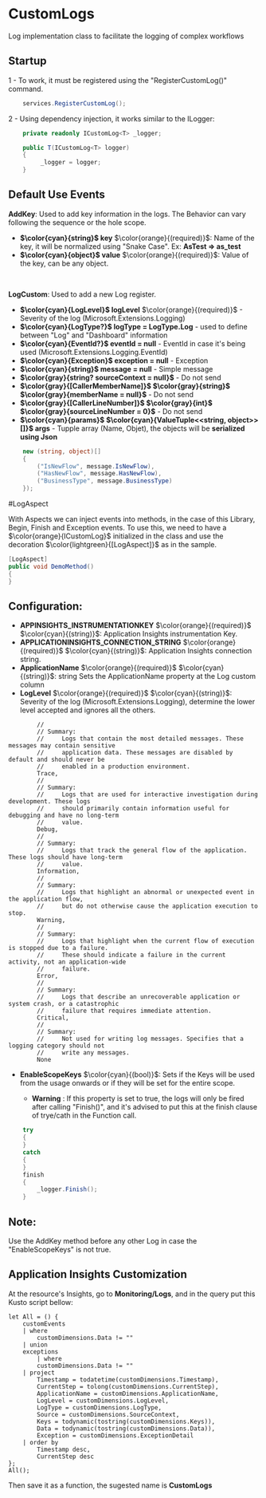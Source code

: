 # **CustomLogs**
Log implementation class to facilitate the logging of complex workflows

## **Startup**
 1 - To work, it must be registered using the "RegisterCustomLog()" command.

``` csharp
    services.RegisterCustomLog();
```

2 - Using dependency injection, it works similar to the ILogger: 
``` csharp
    private readonly ICustomLog<T> _logger;

    public T(ICustomLog<T> logger)
    {
         _logger = logger;
    }
```

## **Default Use Events**

**AddKey**: Used to add key information in the logs. The Behavior can vary following the sequence or the hole scope.
- **$\color{cyan}{string}$ key** $\color{orange}{(required)}$: Name of the key, it will be normalized using "Snake Case". Ex: **AsTest => as_test**
- **$\color{cyan}{object}$ value** $\color{orange}{(required)}$: Value of the key, can be any object.
</br>

**LogCustom**: Used to add a new Log register.

- **$\color{cyan}{LogLevel}$ logLevel** $\color{orange}{(required)}$ - Severity of the log (Microsoft.Extensions.Logging)
- **$\color{cyan}{LogType?}$ logType = LogType.Log** - used to define between "Log" and "Dashboard" information
- **$\color{cyan}{EventId?}$ eventId = null** - EventId in case it's being used (Microsoft.Extensions.Logging.EventId)
- **$\color{cyan}{Exception}$ exception = null** - Exception
- **$\color{cyan}{string}$ message = null** - Simple message
- **$\color{gray}{string? sourceContext = null}$** - Do not send
- **$\color{gray}{[CallerMemberName]}$ $\color{gray}{string}$ $\color{gray}{memberName = null}$** - Do not send
- **$\color{gray}{[CallerLineNumber]}$ $\color{gray}{int}$ $\color{gray}{sourceLineNumber = 0}$**  - Do not send
- **$\color{cyan}{params}$ $\color{cyan}{ValueTuple<<string, object>>[]}$ args** - Tupple array (Name, Objet), the objects will be **serialized using Json**
``` csharp
    new (string, object)[]
    {
        ("IsNewFlow", message.IsNewFlow),
        ("HasNewFlow", message.HasNewFlow),
        ("BusinessType", message.BusinessType)
    });
```

#LogAspect

With Aspects we can inject events into methods, in the case of this Library, Begin, Finish and Exception events.
To use this, we need to have a $\color{orange}{ICustomLog}$ initialized in the class and use the decoration $\color{lightgreen}{[LogAspect]}$ as in the sample.
``` csharp
[LogAspect]
public void DemoMethod()
{
}
```

## **Configuration**:

- **APPINSIGHTS_INSTRUMENTATIONKEY** $\color{orange}{(required)}$ $\color{cyan}{(string)}$: Application Insights instrumentation Key.
- **APPLICATIONINSIGHTS_CONNECTION_STRING** $\color{orange}{(required)}$ $\color{cyan}{(string)}$: Application Insights connection string.
- **ApplicationName** $\color{orange}{(required)}$ $\color{cyan}{(string)}$: string Sets the ApplicationName property at the Log custom column
- **LogLevel** $\color{orange}{(required)}$ $\color{cyan}{(string)}$: Severity of the log (Microsoft.Extensions.Logging), determine the lower level accepted and ignores all the others.
```
        //
        // Summary:
        //     Logs that contain the most detailed messages. These messages may contain sensitive
        //     application data. These messages are disabled by default and should never be
        //     enabled in a production environment.
        Trace,
        //
        // Summary:
        //     Logs that are used for interactive investigation during development. These logs
        //     should primarily contain information useful for debugging and have no long-term
        //     value.
        Debug,
        //
        // Summary:
        //     Logs that track the general flow of the application. These logs should have long-term
        //     value.
        Information,
        //
        // Summary:
        //     Logs that highlight an abnormal or unexpected event in the application flow,
        //     but do not otherwise cause the application execution to stop.
        Warning,
        //
        // Summary:
        //     Logs that highlight when the current flow of execution is stopped due to a failure.
        //     These should indicate a failure in the current activity, not an application-wide
        //     failure.
        Error,
        //
        // Summary:
        //     Logs that describe an unrecoverable application or system crash, or a catastrophic
        //     failure that requires immediate attention.
        Critical,
        //
        // Summary:
        //     Not used for writing log messages. Specifies that a logging category should not
        //     write any messages.
        None
```
- **EnableScopeKeys** $\color{cyan}{(bool)}$: Sets if the Keys will be used from the usage onwards or if they will be set for the entire scope.

    - **Warning** : If this property is set to true, the logs will only be fired after calling "Finish()", and it's advised to put this at the finish clause of trye/cath in the Function call.

``` csharp
    try
    {
    }
    catch
    {
    }
    finish
    {
        _logger.Finish();
    }
```
## **Note**:

Use the AddKey method before any other Log in case the "EnableScopeKeys" is not true.

## Application Insights Customization

At the resource's Insights, go to **Monitoring/Logs**, and in the query put this Kusto script bellow:

```
let All = () {
    customEvents
    | where 
        customDimensions.Data != ""
    | union
    exceptions
        | where 
        customDimensions.Data != ""
    | project
        Timestamp = todatetime(customDimensions.Timestamp),
        CurrentStep = tolong(customDimensions.CurrentStep),
        ApplicationName = customDimensions.ApplicationName,
        LogLevel = customDimensions.LogLevel,
        LogType = customDimensions.LogType,
        Source = customDimensions.SourceContext,
        Keys = todynamic(tostring(customDimensions.Keys)),
        Data = todynamic(tostring(customDimensions.Data)),
        Exception = customDimensions.ExceptionDetail
    | order by
        Timestamp desc,
        CurrentStep desc
};
All();
```

Then save it as a function, the sugested name is **CustomLogs**

